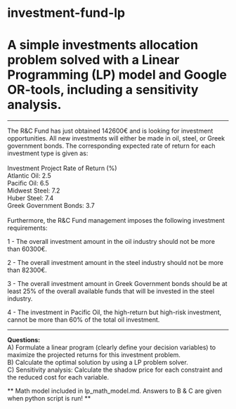 # investment-fund-lp
# A simple investments allocation problem solved with a Linear Programming (LP) model and Google OR-tools, including a sensitivity analysis.

----
The R&C Fund has just obtained 142600€ and is looking for investment opportunities. All new investments will either be made in oil, steel, or Greek government bonds. The corresponding expected rate of return for each investment type is given as:\
\
Investment 	Project Rate of Return (%)\
Atlantic Oil: 2.5\
Pacific Oil: 6.5\
Midwest Steel: 7.2\
Huber Steel: 7.4\
Greek Government Bonds: 3.7\
\
Furthermore, the R&C Fund management imposes the following investment requirements:

1 - The overall investment amount in the oil industry should not be more than 60300€.

2 - The overall investment amount in the steel industry should not be more than 82300€.

3 - The overall investment amount in Greek Government bonds should be at least 25% of the overall available funds that will be invested in the steel industry.

4 - The investment in Pacific Oil, the high-return but high-risk investment, cannot be more than 60% of the total oil investment.

----
**Questions:**\
A) Formulate a linear program (clearly define your decision variables) to maximize the projected returns for this investment problem.\
B) Calculate the optimal solution by using a LP problem solver.\
C) Sensitivity analysis: Calculate the shadow price for each constraint and the reduced cost for each variable.

** Math model included in lp_math_model.md. Answers to B & C are given when python script is run! **
